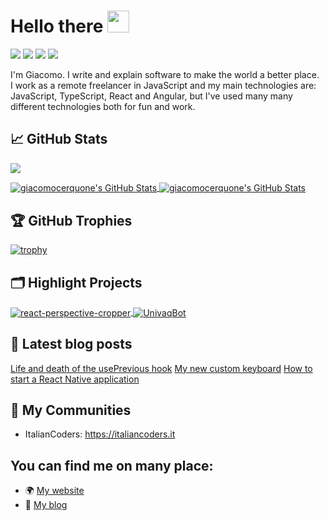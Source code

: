 # Hello there <img src="https://media.giphy.com/media/hvRJCLFzcasrR4ia7z/giphy.gif" width="35px">

![](https://img.shields.io/static/v1?label=JavaScript&message=%E2%9D%A4&color=yellow)
![](https://img.shields.io/static/v1?label=TypeScript&message=%E2%9D%A4&color=blue)
![](https://img.shields.io/static/v1?label=React&message=%E2%9D%A4&color=7cd0ef)
![](https://img.shields.io/static/v1?label=Functional%20Programming&message=%E2%9D%A4&color=c4451d)

I'm Giacomo. I write and explain software to make the world a better place.<br/>
I work as a remote freelancer in JavaScript and my main technologies are: JavaScript, TypeScript, React and Angular, but I've used many many different technologies both for fun and work.

## &#x1f4c8; GitHub Stats

![](https://gitwar.herokuapp.com/badge?username=giacomocerquone)

<a href="https://github.com/giacomocerquone/giacomocerquone">
  <img align="center" src="https://github-readme-stats.vercel.app/api/top-langs/?username=giacomocerquone&hide=c%2B%2B,c,html&title_color=6aa6f8&text_color=8a919a&icon_color=6aa6f8&bg_color=0e1116" alt="giacomocerquone's GitHub Stats" />
</a>

<a href="https://github.com/giacomocerquone/giacomocerquone">
  <img align="center" src="https://github-readme-stats.vercel.app/api?username=giacomocerquone&show_icons=true&line_height=27&count_private=true&title_color=6aa6f8&text_color=8a919a&icon_color=6aa6f8&bg_color=0e1116" alt="giacomocerquone's GitHub Stats" />
</a>

## 🏆 GitHub Trophies

[![trophy](https://github-profile-trophy.vercel.app/?username=giacomocerquone&theme=nord)](https://github.com/ryo-ma/github-profile-trophy)


## 🗂️ Highlight Projects

<a href="https://github.com/giacomocerquone/react-perspective-cropper">
  <img align="center" src="https://github-readme-stats.vercel.app/api/pin/?username=giacomocerquone&repo=react-perspective-cropper&show_icons=true&line_height=27&title_color=6aa6f8&text_color=8a919a&icon_color=6aa6f8&bg_color=0e1116" alt="react-perspective-cropper" />
</a>

<a href="https://github.com/giacomocerquone/UnivaqBot">
  <img align="center" src="https://github-readme-stats.vercel.app/api/pin/?username=giacomocerquone&repo=UnivaqBot&show_icons=true&line_height=27&title_color=6aa6f8&text_color=8a919a&icon_color=6aa6f8&bg_color=0e1116" alt="UnivaqBot" />
</a>

## 📕 Latest blog posts
<!-- BLOG-POST-LIST:START -->
[Life and death of the usePrevious hook](https://www.giacomocerquone.com/blog/life-death-useprevious-hook)
[My new custom keyboard](https://www.giacomocerquone.com/blog/my-new-custom-keyboard)
[How to start a React Native application](https://www.giacomocerquone.com/blog/start-with-react-native)
<!-- BLOG-POST-LIST:END -->

## 👥 My Communities

- ItalianCoders: https://italiancoders.it

## You can find me on many place:

- 🌍 [My website](http://giacomocerquone.com)
- 📕 [My blog](http://giacomocerquone.com/blog)
